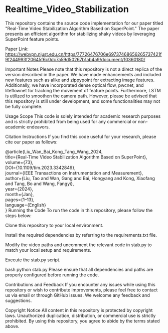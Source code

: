 # Realtime_Video_Stabilization
This repository contains the source code implementation for our paper titled "Real-Time Video Stabilization Algorithm Based on SuperPoint." The paper presents an efficient algorithm for stabilizing shaky videos by leveraging SuperPoint feature points.

Paper Link: https://webvpn.njust.edu.cn/https/77726476706e69737468656265737421f9f244993f20645f6c0dc7a59d50267b1ab4a9/document/10360180/

Important Notes
Please note that this repository is not a direct replica of the version described in the paper. We have made enhancements and included new features such as alike and zippypoint for extracting image features. Additionally, we have incorporated dense optical flow, pwcnet, and liteflownet for tracking the movement of feature points. Furthermore, LSTM is utilized to smoothen the camera path. However, please be advised that this repository is still under development, and some functionalities may not be fully complete.

Usage Scope
This code is solely intended for academic research purposes and is strictly prohibited from being used for any commercial or non-academic endeavors.

Citation Instructions
If you find this code useful for your research, please cite our paper as follows:

@article{Liu_Wan_Bai_Kong_Tang_Wang_2024,  
  title={Real-Time Video Stabilization Algorithm Based on SuperPoint},  
  volume={73},  
  DOI={10.1109/tim.2023.3342849},  
  journal={IEEE Transactions on Instrumentation and Measurement},  
  author={Liu, Tao and Wan, Gang and Bai, Hongyang and Kong, Xiaofang and Tang, Bo and Wang, Fangyi},  
  year={2024},  
  month={Jan},  
  pages={1–13},  
  language={English}  
}
Running the Code
To run the code in this repository, please follow the steps below:

Clone this repository to your local environment.

Install the required dependencies by referring to the requirements.txt file.

Modify the video paths and uncomment the relevant code in stab.py to match your local setup and requirements.

Execute the stab.py script.

bash
python stab.py
Please ensure that all dependencies and paths are properly configured before running the code.

Contributions and Feedback
If you encounter any issues while using this repository or wish to contribute improvements, please feel free to contact us via email or through GitHub issues. We welcome any feedback and suggestions.

Copyright Notice
All content in this repository is protected by copyright laws. Unauthorized duplication, distribution, or commercial use is strictly prohibited. By using this repository, you agree to abide by the terms stated above.
